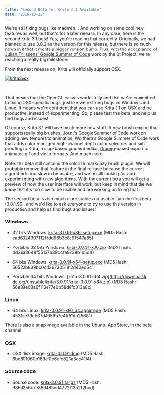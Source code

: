 ```yaml
---
title: "Second Beta for Krita 3.1 Available"
date: "2016-10-22"
---
```


We're still fixing bugs like madmen... And working on some cool new features as well, but that's for a later release. In any case, here is the second Krita 3.1 beta! Yes, you're reading that correctly. Originally, we had planned to use 3.0.2 as the version for this release, but there is so much news in it that it merits a bigger version bump. Plus, with the acceptance of [Julian Thijssens' Google Summer of Code](https://codereview.qt-project.org/#/c/166202) work by the Qt Project, we're reaching a really big milestone:

From the next release on, Krita will officially support OSX.

[![krita3osx](../images/krita3osx-1024x793.jpg)](https://krita.org/wp-content/uploads/2016/10/krita3osx.jpg)

 

That means that the OpenGL canvas works fully and that we're committed to fixing OSX-specific bugs, just like we're fixing bugs on Windows and Linux. It means we're confident that you can use Krita 3.1 on OSX and be productive, instead of experimenting. So, please test this beta, and help us find bugs and issues!

Of course, Krita 3.1 will have much more new stuff. A new brush engine that supports really big brushes, Jouni's Google Summer of Code work on adding new features to animation, Wolthera's Google Summer of Code work that adds color managed high-channel depth color selectors and soft proofing to Krita, a stop-based gradient editor, [ffmpeg](http://ffmpeg.org/)\-based export to animated gif and video formats. And much more.

Note: the beta still contains the colorize mask/lazy brush plugin. We will probably remove that feature in the final release because the current algorithm is too slow to be usable, and we're still looking for and experimenting with new algorithms. With the current beta you will get a preview of how the user interface will work, but keep in mind that the we _know_ that it's too slow to be usable and are working on fixing that

The second beta is also much more stable and usable than the first beta (3.0.1.90), and we'd like to ask everyone to try to use this version in production and help us find bugs and issues!

### Windows

- 32 bits Windows: [krita-3.0.91-x86-setup.exe](http://download.kde.org/unstable/krita/3.0.91/krita-3.0.91-x86-setup.exe) (MD5 Hash: ead6024307112f5dd98b3c8c91547a85)
- Portable 32 bits Windows: [krita-3.0.91-x86.zip](http://download.kde.org/unstable/krita/3.0.91/krita-3.0.91-x86.zip) (MD5 Hash: 4d36a3648f55137b39c4fe9238b1b5d4)

- 64 bits Windows: [krita-3.0.91-x64-setup.exe](http://download.kde.org/unstable/krita/3.0.91/krita-3.0.91-x64-setup.exe) (MD5 Hash: 56522b839bc04d36730518f2d42ed541)

- Portable 64 bits Windows: [krita-3.0.91-x64.zip](http://download.k
    de.org/unstable/krita/3.0.91/krita-3.0.91-x64.zip) (MD5 Hash: 56e88e68a6f113e77e0b58d6fc313a8c)

### Linux

- 64 bits Linux: [krita-3.0.91-x86\_64.appimage](http://download.kde.org/unstable/krita/3.0.91/krita-3.0.91-x86_64.appimage) (MD5 Hash: 4531ee79eb67d4959b7e4ff91db25681)

There is also a snap image available in the Ubuntu App Store, in the beta channel.

### OSX

- OSX disk image: [krita-3.0.91.dmg](http://download.kde.org/unstable/krita/3.0.91/krita-3.0.91.dmg) (MD5 Hash: 6bd801060b189af0c6efc823a3ac41f4)

### Source code

- Source code: [krita-3.0.91.tar.gz](http://download.kde.org/unstable/krita/3.0.91/krita-3.0.91.tar.gz) (MD5 Hash: 936d256c7e889485ed4722113b2f2bcd)

